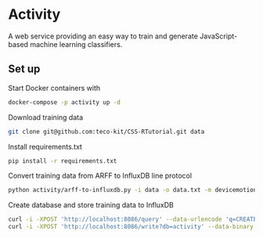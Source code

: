 # Activity

A web service providing an easy way to train and generate JavaScript-based machine learning classifiers.
## Set up

Start Docker containers with
```bash
docker-compose -p activity up -d
```

Download training data
```bash
git clone git@github.com:teco-kit/CSS-RTutorial.git data
```

Install requirements.txt
```bash
pip install -r requirements.txt
```

Convert training data from ARFF to InfluxDB line protocol
```bash
python activity/arff-to-influxdb.py -i data -o data.txt -m devicemotion
```

Create database and store training data to InfluxDB
```bash
curl -i -XPOST 'http://localhost:8086/query' --data-urlencode 'q=CREATE DATABASE activity'
curl -i -XPOST 'http://localhost:8086/write?db=activity' --data-binary @data.txt
```

